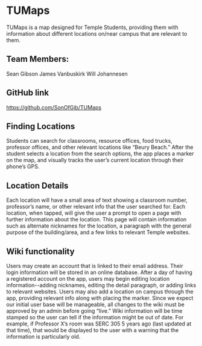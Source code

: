 # TUMaps

TUMaps is a map designed for Temple Students, providing them with information about different locations on/near campus that are relevant to them.

## Team Members:
Sean Gibson
James Vanbuskirk
Will Johannesen

## GitHub link
https://github.com/SonOfGib/TUMaps 


## Finding Locations
Students can search for classrooms, resource offices, food trucks, professor offices, and other relevant locations like “Beury Beach.”
After the student selects a location from the search options, the app places a marker on the map, and visually tracks the user’s current location through their phone’s GPS.

## Location Details
Each location will have a small area of text showing a classroom number, professor’s name, or other relevant info that the user searched for.
Each location, when tapped, will give the user a prompt to open a page with further information about the location.
This page will contain information such as alternate nicknames for the location, a paragraph with the general purpose of the building/area, and a few links to relevant Temple websites.

## Wiki functionality
Users may create an account that is linked to their email address. Their login information will be stored in an online database.
After a day of having a registered account on the app, users may begin editing location information--adding nicknames, editing the detail paragraph, or adding links to relevant websites.
Users may also add a location on campus through the app, providing relevant info along with placing the marker.
Since we expect our initial user base will be manageable, all changes to the wiki must be approved by an admin before going “live.”
Wiki information will be time stamped so the user can tell if the information might be out of date. For example, if Professor X’s room was SERC 305 5 years ago (last updated at that time), that would be displayed to the user with a warning that the information is particularly old.

